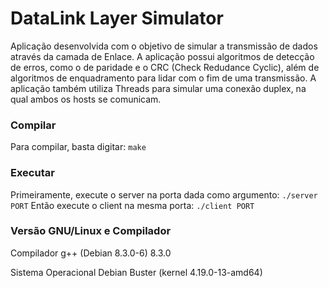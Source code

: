 # DataLink Layer Simulator
Aplicação desenvolvida com o objetivo de simular a transmissão de dados através da camada de Enlace. A aplicação possui algoritmos de detecção de erros, como o de paridade e o CRC (Check Redudance Cyclic), além de algoritmos de enquadramento para lidar com o fim de uma transmissão. A aplicação também utiliza Threads para simular uma conexão duplex, na qual ambos os hosts se comunicam. 
### Compilar
Para compilar, basta digitar:
`make`

### Executar
Primeiramente, execute o server na porta dada como argumento:
`./server PORT`
Então execute o client na mesma porta:
`./client PORT`

### Versão GNU/Linux e Compilador

Compilador g++ (Debian 8.3.0-6) 8.3.0

Sistema Operacional Debian Buster (kernel 4.19.0-13-amd64)